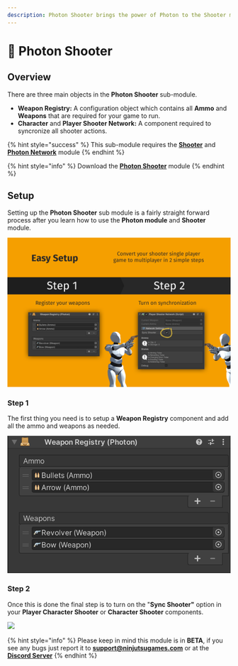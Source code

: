 ```yaml
---
description: Photon Shooter brings the power of Photon to the Shooter module.
---
```


# 🔫 Photon Shooter

## Overview

There are three main objects in the **Photon Shooter** sub-module.

* **Weapon Registry:** A configuration object which contains all **Ammo** and **Weapons** that are required for your game to run.
* **Character** and **Player Shooter Network:** A component required to syncronize all shooter actions.

{% hint style="success" %}
This sub-module requires the [**Shooter**](https://gamecreator.page.link/shooter) and [**Photon Network**](https://assetstore.unity.com/packages/tools/network/photon-module-for-game-creator-123155) module
{% endhint %}

{% hint style="info" %}
Download the [**Photon Shooter**](http://u3d.as/1HYf) module
{% endhint %}

## Setup

Setting up the **Photon Shooter** sub module is a fairly straight forward process after you learn how to use the **Photon module** and **Shooter** module.

![](<../../../../.gitbook/assets/Setup (1).png>)

### Step 1

The first thing you need is to setup a **Weapon Registry** component and add all the ammo and weapons as needed.

![This component needs to be present on the scene before joining a room.](<../../../../.gitbook/assets/image (45).png>)

### Step 2

Once this is done the final step is to turn on the "**Sync Shooter"** option in your **Player Character Shooter** or **Character Shooter** components.

![](<../../../../.gitbook/assets/Screen Recording 2020-07-25 at 2.24.33 PM.2020-07-25 16\_34\_16.gif>)

{% hint style="info" %}
Please keep in mind this module is in **BETA**, if you see any bugs just report it to [**support@ninjutsugames.com**](mailto:support@ninjutsugames.com) or at the [**Discord Server**](https://discordapp.com/invite/u2K64A7)&#x20;
{% endhint %}
